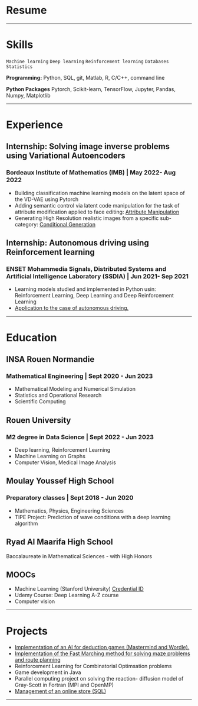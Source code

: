 # Resume
---

# Skills
`Machine learning`  `Deep learning`  `Reinforcement learning`  `Databases`   `Statistics` 

**Programming:** Python, SQL, git, Matlab, R, C/C++, command line

**Python Packages** Pytorch, Scikit-learn, TensorFlow, Jupyter, Pandas, Numpy, Matplotlib

---
# Experience

## Internship: Solving image inverse problems using Variational Autoencoders
### Bordeaux Institute of Mathematics (IMB) | May 2022- Aug 2022 
* Building classification machine learning models on the
latent space of the VD-VAE using Pytorch
* Adding semantic control via latent code manipulation for
the task of attribute modification applied to face editing: [Attribute Manipulation](https://redouane-b.github.io/Attribute_Manipulation--Public--/)
* Generating High Resolution realistic images from a
specific sub-category: [Conditional Generation](https://redouane-b.github.io/Conditional_generation--Public--/)

## Internship: Autonomous driving using Reinforcement learning 
### ENSET Mohammedia Signals, Distributed Systems and Artificial Intelligence Laboratory (SSDIA) | Jun 2021- Sep 2021

- Learning models studied and implemented in Python usin: 
Reinforcement Learning, Deep Learning and Deep Reinforcement Learning
- [Application to the case of autonomous driving.](/pdf/rapport_stage-24-27.pdf)

---

# Education

## INSA Rouen Normandie
### Mathematical Engineering | Sept 2020 - Jun 2023
* Mathematical Modeling and Numerical Simulation
* Statistics and Operational Research
* Scientific Computing

## Rouen University 
### M2 degree in Data Science | Sept 2022 - Jun 2023
* Deep learning, Reinforcement Learning
* Machine Learning on Graphs
* Computer Vision, Medical Image Analysis

## Moulay Youssef High School
### Preparatory classes | Sept 2018 - Jun 2020 
- Mathematics, Physics, Engineering Sciences
- TIPE Project: Prediction of wave conditions with a deep learning algorithm

## Ryad Al Maarifa High School
Baccalaureate in Mathematical Sciences - with High Honors

## MOOCs
* Machine Learning (Stanford University) [Credential ID](https://coursera.org/verify/CDR426GL72LU)
* Udemy Course: Deep Learning A-Z course
* Computer vision

---

# Projects
- [Implementation of an AI for deduction games (Mastermind and Wordle).](https://gitlab.insa-rouen.fr/kgatel/Projet_Cpp_S8)
- [Implementation of the Fast Marching method for solving maze problems and route planning](https://redouane-b.github.io/Fast_Marching/)
- Reinforcement Learning for Combinatorial Optimsation problems
- Game development in Java
- Parallel computing project on solving the reaction- diffusion model of Gray-Scott in Fortran (MPI and OpenMP)
- [Management of an online store (SQL)](/pdf/BDD.pdf)

---
